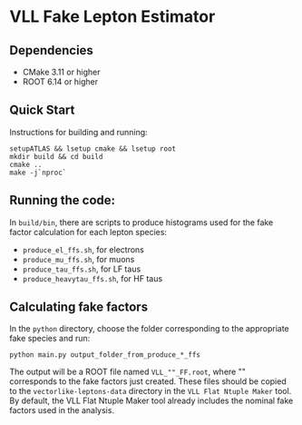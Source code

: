 # VLL Fake Lepton Estimator

## Dependencies
* CMake 3.11 or higher
* ROOT 6.14 or higher

## Quick Start
Instructions for building and running:
```
setupATLAS && lsetup cmake && lsetup root
mkdir build && cd build
cmake ..
make -j`nproc`
```

## Running the code:
In `build/bin`, there are scripts to produce histograms used for the fake factor calculation for each lepton species:
* `produce_el_ffs.sh`, for electrons
* `produce_mu_ffs.sh`, for muons
* `produce_tau_ffs.sh`, for LF taus
* `produce_heavytau_ffs.sh`, for HF taus

## Calculating fake factors
In the `python` directory, choose the folder corresponding to the appropriate fake species and run:
```
python main.py output_folder_from_produce_*_ffs
```

The output will be a ROOT file named `VLL_""_FF.root`, where "" corresponds to the fake factors just created. These files should be copied to the `vectorlike-leptons-data` directory in the `VLL Flat Ntuple Maker` tool. By default, the VLL Flat Ntuple Maker tool already includes the nominal fake factors used in the analysis.
